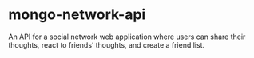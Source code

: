 # mongo-network-api
An API for a social network web application where users can share their thoughts, react to friends’ thoughts, and create a friend list.
